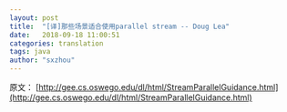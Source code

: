```yaml
---
layout: post
title:  "[译]那些场景适合使用parallel stream -- Doug Lea"
date:   2018-09-18 11:00:51
categories: translation
tags: java
author: "sxzhou"
---
```


原文：
[http://gee.cs.oswego.edu/dl/html/StreamParallelGuidance.html](http://gee.cs.oswego.edu/dl/html/StreamParallelGuidance.html)  

